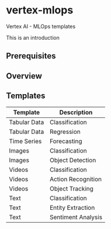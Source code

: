 # vertex-mlops
Vertex AI - MLOps templates

This is an introduction


## Prerequisites


## Overview


## Templates

| Template | Description |
|----------|-------------|
| Tabular Data | Classification |
| Tabular Data | Regression |
| Time Series | Forecasting |
| Images | Classification |
| Images | Object Detection |
| Videos | Classification |
| Videos | Action Recognition |
| Videos | Object Tracking |
| Text | Classification |
| Text | Entity Extraction |
| Text | Sentiment Analysis |
